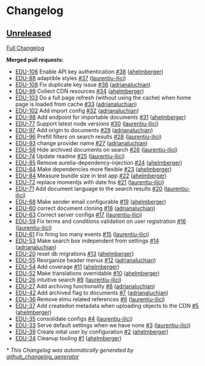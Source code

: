 # Changelog

## [Unreleased](https://github.com/educandu/educandu/tree/HEAD)

[Full Changelog](https://github.com/educandu/educandu/compare/0.1.0...HEAD)

**Merged pull requests:**

- [EDU-106](https://educandu.atlassian.net/browse/EDU-106) Enable API key authentication [\#38](https://github.com/educandu/educandu/pull/38) ([ahelmberger](https://github.com/ahelmberger))
- [EDU-88](https://educandu.atlassian.net/browse/EDU-88) adaptible styles [\#37](https://github.com/educandu/educandu/pull/37) ([laurentiu-ilici](https://github.com/laurentiu-ilici))
- [EDU-108](https://educandu.atlassian.net/browse/EDU-108) Fix duplicate key issue [\#36](https://github.com/educandu/educandu/pull/36) ([adrianaluchian](https://github.com/adrianaluchian))
- [EDU-99](https://educandu.atlassian.net/browse/EDU-99) Collect CDN resources [\#34](https://github.com/educandu/educandu/pull/34) ([ahelmberger](https://github.com/ahelmberger))
- [EDU-103](https://educandu.atlassian.net/browse/EDU-103) Do a full page refresh \(without using the cache\) when home page is loaded from cache [\#33](https://github.com/educandu/educandu/pull/33) ([adrianaluchian](https://github.com/adrianaluchian))
- [EDU-102](https://educandu.atlassian.net/browse/EDU-102) Add import config [\#32](https://github.com/educandu/educandu/pull/32) ([adrianaluchian](https://github.com/adrianaluchian))
- [EDU-98](https://educandu.atlassian.net/browse/EDU-98) Add endpoint for importable documents [\#31](https://github.com/educandu/educandu/pull/31) ([ahelmberger](https://github.com/ahelmberger))
- [EDU-77](https://educandu.atlassian.net/browse/EDU-77) Support latest node versions [\#30](https://github.com/educandu/educandu/pull/30) ([laurentiu-ilici](https://github.com/laurentiu-ilici))
- [EDU-97](https://educandu.atlassian.net/browse/EDU-97) Add origin to documents [\#29](https://github.com/educandu/educandu/pull/29) ([adrianaluchian](https://github.com/adrianaluchian))
- [EDU-96](https://educandu.atlassian.net/browse/EDU-96) Prefill filters on search results [\#28](https://github.com/educandu/educandu/pull/28) ([laurentiu-ilici](https://github.com/laurentiu-ilici))
- [EDU-93](https://educandu.atlassian.net/browse/EDU-93) change provider name [\#27](https://github.com/educandu/educandu/pull/27) ([adrianaluchian](https://github.com/adrianaluchian))
- [EDU-58](https://educandu.atlassian.net/browse/EDU-58) Hide archived documents on search [\#26](https://github.com/educandu/educandu/pull/26) ([laurentiu-ilici](https://github.com/laurentiu-ilici))
- [EDU-74](https://educandu.atlassian.net/browse/EDU-74) Update readme [\#25](https://github.com/educandu/educandu/pull/25) ([laurentiu-ilici](https://github.com/laurentiu-ilici))
- [EDU-85](https://educandu.atlassian.net/browse/EDU-85) Remove aurelia-dependency-injection [\#24](https://github.com/educandu/educandu/pull/24) ([ahelmberger](https://github.com/ahelmberger))
- [EDU-64](https://educandu.atlassian.net/browse/EDU-64) Make dependencies more flexible [\#23](https://github.com/educandu/educandu/pull/23) ([ahelmberger](https://github.com/ahelmberger))
- [EDU-84](https://educandu.atlassian.net/browse/EDU-84) Measure bundle size in test app [\#22](https://github.com/educandu/educandu/pull/22) ([ahelmberger](https://github.com/ahelmberger))
- [EDU-72](https://educandu.atlassian.net/browse/EDU-72) replace momentjs with date fns [\#21](https://github.com/educandu/educandu/pull/21) ([laurentiu-ilici](https://github.com/laurentiu-ilici))
- [EDU-71](https://educandu.atlassian.net/browse/EDU-71) Add document language to the search results [\#20](https://github.com/educandu/educandu/pull/20) ([laurentiu-ilici](https://github.com/laurentiu-ilici))
- [EDU-68](https://educandu.atlassian.net/browse/EDU-68) Make sender email configurable [\#19](https://github.com/educandu/educandu/pull/19) ([ahelmberger](https://github.com/ahelmberger))
- [EDU-60](https://educandu.atlassian.net/browse/EDU-60) correct document cloning [\#18](https://github.com/educandu/educandu/pull/18) ([adrianaluchian](https://github.com/adrianaluchian))
- [EDU-63](https://educandu.atlassian.net/browse/EDU-63) Correct server configs [\#17](https://github.com/educandu/educandu/pull/17) ([laurentiu-ilici](https://github.com/laurentiu-ilici))
- [EDU-59](https://educandu.atlassian.net/browse/EDU-59) Fix terms and conditions validation on user registration [\#16](https://github.com/educandu/educandu/pull/16) ([laurentiu-ilici](https://github.com/laurentiu-ilici))
- [EDU-61](https://educandu.atlassian.net/browse/EDU-61) Fix firing too many events [\#15](https://github.com/educandu/educandu/pull/15) ([laurentiu-ilici](https://github.com/laurentiu-ilici))
- [EDU-53](https://educandu.atlassian.net/browse/EDU-53) Make search box independent from settings [\#14](https://github.com/educandu/educandu/pull/14) ([adrianaluchian](https://github.com/adrianaluchian))
- [EDU-20](https://educandu.atlassian.net/browse/EDU-20) reset db migrations [\#13](https://github.com/educandu/educandu/pull/13) ([ahelmberger](https://github.com/ahelmberger))
- [EDU-55](https://educandu.atlassian.net/browse/EDU-55) Reorganize header menus [\#12](https://github.com/educandu/educandu/pull/12) ([adrianaluchian](https://github.com/adrianaluchian))
- [EDU-54](https://educandu.atlassian.net/browse/EDU-54) Add coverage [\#11](https://github.com/educandu/educandu/pull/11) ([ahelmberger](https://github.com/ahelmberger))
- [EDU-52](https://educandu.atlassian.net/browse/EDU-52) Make translations overridable [\#10](https://github.com/educandu/educandu/pull/10) ([ahelmberger](https://github.com/ahelmberger))
- [EDU-26](https://educandu.atlassian.net/browse/EDU-26) intuitive search [\#9](https://github.com/educandu/educandu/pull/9) ([laurentiu-ilici](https://github.com/laurentiu-ilici))
- [EDU-27](https://educandu.atlassian.net/browse/EDU-27) Add archiving functionality [\#8](https://github.com/educandu/educandu/pull/8) ([adrianaluchian](https://github.com/adrianaluchian))
- [EDU-42](https://educandu.atlassian.net/browse/EDU-42) Add archived flag to documents [\#7](https://github.com/educandu/educandu/pull/7) ([adrianaluchian](https://github.com/adrianaluchian))
- [EDU-36](https://educandu.atlassian.net/browse/EDU-36) Remove elmu related references [\#6](https://github.com/educandu/educandu/pull/6) ([laurentiu-ilici](https://github.com/laurentiu-ilici))
- [EDU-37](https://educandu.atlassian.net/browse/EDU-37) Add createdon metadata when uploading objects to the CDN [\#5](https://github.com/educandu/educandu/pull/5) ([ahelmberger](https://github.com/ahelmberger))
- [EDU-35](https://educandu.atlassian.net/browse/EDU-35) consolidate configs [\#4](https://github.com/educandu/educandu/pull/4) ([laurentiu-ilici](https://github.com/laurentiu-ilici))
- [EDU-33](https://educandu.atlassian.net/browse/EDU-33) Serve default settings when we have none [\#3](https://github.com/educandu/educandu/pull/3) ([laurentiu-ilici](https://github.com/laurentiu-ilici))
- [EDU-39](https://educandu.atlassian.net/browse/EDU-39) Create inital user by configuration [\#2](https://github.com/educandu/educandu/pull/2) ([ahelmberger](https://github.com/ahelmberger))
- [EDU-34](https://educandu.atlassian.net/browse/EDU-34) Cleanup tooling [\#1](https://github.com/educandu/educandu/pull/1) ([ahelmberger](https://github.com/ahelmberger))



\* *This Changelog was automatically generated by [github_changelog_generator](https://github.com/github-changelog-generator/github-changelog-generator)*
